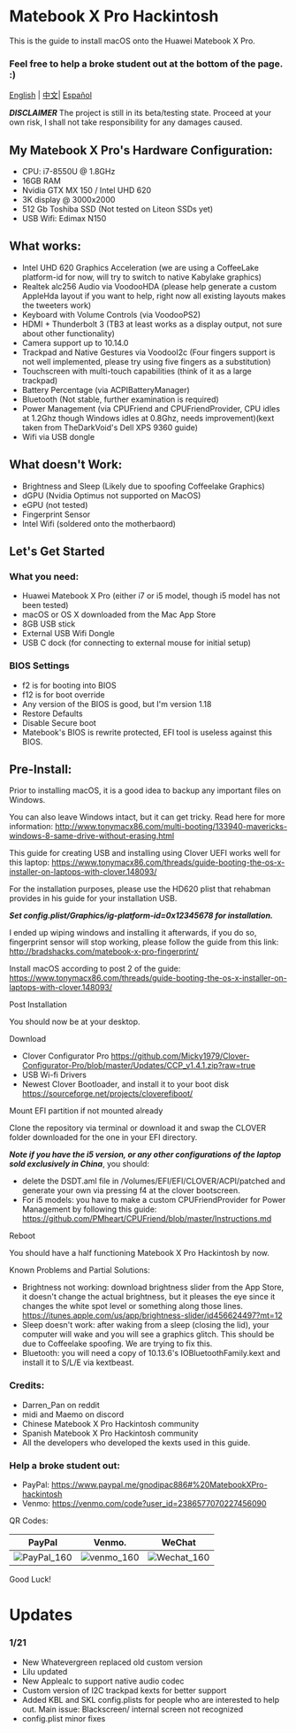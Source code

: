 # Matebook X Pro Hackintosh
This is the guide to install macOS onto the Huawei Matebook X Pro.

### Feel free to help a broke student out at the bottom of the page. :)

[English](README.md) | [中文](README-CN.md)| [Español](README-ESP.md)

***DISCLAIMER***
The project is still in its beta/testing state.
Proceed at your own risk, I shall not take responsibility for any damages caused.

## My Matebook X Pro's Hardware Configuration:
- CPU: i7-8550U @ 1.8GHz
- 16GB RAM
- Nvidia GTX MX 150 / Intel UHD 620
- 3K display @ 3000x2000
- 512 Gb Toshiba SSD (Not tested on Liteon SSDs yet)
- USB Wifi: Edimax N150

## What works:
- Intel UHD 620 Graphics Acceleration (we are using a CoffeeLake platform-id for now, will try to 	switch to native Kabylake graphics)
- Realtek alc256 Audio via VoodooHDA (please help generate a custom AppleHda layout if you want to 	help, right now all existing layouts makes the tweeters work)
- Keyboard with Volume Controls (via VoodooPS2)
- HDMI + Thunderbolt 3 (TB3 at least works as a display output, not sure about other functionality)
- Camera support up to 10.14.0
- Trackpad and Native Gestures via VoodooI2c (Four fingers support is not well implemented, please 	try using five fingers as a substitution)
- Touchscreen with multi-touch capabilities (think of it as a large trackpad)
- Battery Percentage (via ACPIBatteryManager)
- Bluetooth (Not stable, further examination is required)
- Power Management (via CPUFriend and CPUFriendProvider, CPU idles at 1.2Ghz though Windows idles 	at 0.8Ghz, needs improvement)(kext taken from TheDarkVoid's Dell XPS 9360 guide)
- Wifi via USB dongle

## What doesn't Work:
- Brightness and Sleep (Likely due to spoofing Coffeelake Graphics)
- dGPU (Nvidia Optimus not supported on MacOS)
- eGPU (not tested)
- Fingerprint Sensor
- Intel Wifi (soldered onto the motherbaord)

## Let's Get Started

### What you need:
- Huawei Matebook X Pro (either i7 or i5 model, though i5 model has not been tested)
- macOS or OS X downloaded from the Mac App Store
- 8GB USB stick
- External USB Wifi Dongle
- USB C dock (for connecting to external mouse for initial setup)

### BIOS Settings
- f2 is for booting into BIOS
- f12 is for boot override
- Any version of the BIOS is good, but I'm version 1.18
- Restore Defaults
- Disable Secure boot
- Matebook's BIOS is rewrite protected, EFI tool is useless against this BIOS.

## Pre-Install:
Prior to installing macOS, it is a good idea to backup any important files on Windows.

You can also leave Windows intact, but it can get tricky. Read here for more information: 
http://www.tonymacx86.com/multi-booting/133940-mavericks-windows-8-same-drive-without-erasing.html

This guide for creating USB and installing using Clover UEFI works well for this laptop: 
https://www.tonymacx86.com/threads/guide-booting-the-os-x-installer-on-laptops-with-clover.148093/

For the installation purposes, please use the HD620 plist that rehabman provides in his guide for your installation USB.

***Set config.plist/Graphics/ig-platform-id=0x12345678 for installation.***

I ended up wiping windows and installing it afterwards, if you do so, fingerprint sensor will stop working, please follow the guide from this link:
http://bradshacks.com/matebook-x-pro-fingerprint/

Install macOS according to post 2 of the guide:
https://www.tonymacx86.com/threads/guide-booting-the-os-x-installer-on-laptops-with-clover.148093/

Post Installation

You should now be at your desktop.

Download
- Clover Configurator Pro
	https://github.com/Micky1979/Clover-Configurator-Pro/blob/master/Updates/CCP_v1.4.1.zip?raw=true
- USB Wi-fi Drivers
- Newest Clover Bootloader, and install it to your boot disk
	https://sourceforge.net/projects/cloverefiboot/

Mount EFI partition if not mounted already

Clone the repository via terminal or download it and swap the CLOVER folder downloaded for the one in your EFI directory.

***Note if you have the i5 version, or any other configurations of the laptop sold exclusively in China***, you should:
- delete the DSDT.aml file in /Volumes/EFI/EFI/CLOVER/ACPI/patched and generate your own via pressing f4 	at the clover bootscreen.
- For i5 models: you have to make a custom CPUFriendProvider for Power Management by following this 		guide:
	https://github.com/PMheart/CPUFriend/blob/master/Instructions.md

Reboot

You should have a half functioning Matebook X Pro Hackintosh by now. 

Known Problems and Partial Solutions:
- Brightness not working: download brightness slider from the App Store, it doesn't change the actual 		brightness, but it pleases the eye since it changes the white spot level or something along 		those lines.
	https://itunes.apple.com/us/app/brightness-slider/id456624497?mt=12
- Sleep doesn't work: after waking from a sleep (closing the lid), your computer will wake and you will 	see a graphics glitch. This should be due to Coffeelake spoofing. We are trying to fix this. 
- Bluetooth: you will need a copy of 10.13.6's IOBluetoothFamily.kext and install it to S/L/E via 		kextbeast.

### Credits:
- Darren_Pan on reddit
- midi and Maemo on discord
- Chinese Matebook X Pro Hackintosh community
- Spanish Matebook X Pro Hackintosh community
- All the developers who developed the kexts used in this guide.

### Help a broke student out:
- PayPal:
	https://www.paypal.me/gnodipac886#%20MatebookXPro-hackintosh
- Venmo:
	https://venmo.com/code?user_id=2386577070227456090
	
QR Codes:

| PayPal                                                     | Venmo.                                                     | WeChat                                               |
| ---------------------------------------------------------- | ---------------------------------------------------------- | ---------------------------------------------------- |
| ![PayPal_160]( https://github.com/gnodipac886/MatebookXPro-hackintosh/blob/master/Help%20a%20Broke%20Student%20out/paypal.png?raw=true) | ![venmo_160](https://github.com/gnodipac886/MatebookXPro-hackintosh/blob/master/Help%20a%20Broke%20Student%20out/venmo.jpg?raw=true) | ![Wechat_160](https://github.com/gnodipac886/MatebookXPro-hackintosh/blob/master/Help%20a%20Broke%20Student%20out/WeChat.jpg) |

Good Luck!

# Updates

### 1/21
- New Whatevergreen replaced old custom version
- Lilu updated
- New Applealc to support native audio codec
- Custom version of I2C trackpad kexts for better support
- Added KBL and SKL config.plists for people who are interested to help out. Main issue: Blackscreen/ internal screen not recognized
- config.plist minor fixes
